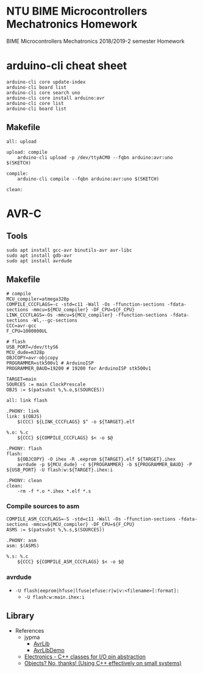 # NTU BIME Microcontrollers Mechatronics Homework
BIME Microcontrollers Mechatronics 2018/2019-2 semester Homework

# arduino-cli cheat sheet
```
arduino-cli core update-index
arduino-cli board list
arduino-cli core search uno
arduino-cli core install arduino:avr
arduino-cli core list
arduino-cli board list
```

## Makefile
```
all: upload

upload: compile
	arduino-cli upload -p /dev/ttyACM0 --fqbn arduino:avr:uno $(SKETCH)

compile:
	arduino-cli compile --fqbn arduino:avr:uno $(SKETCH)

clean:
```

# AVR-C
## Tools
```
sudo apt install gcc-avr binutils-avr avr-libc
sudo apt install gdb-avr
sudo apt install avrdude
```

## Makefile
```
# compile
MCU_compiler=atmega328p
COMPILE_CCCFLAGS=-c -std=c11 -Wall -Os -ffunction-sections -fdata-sections -mmcu=${MCU_compiler} -DF_CPU=${F_CPU}
LINK_CCCFLAGS=-Os -mmcu=${MCU_compiler} -ffunction-sections -fdata-sections -Wl,--gc-sections
CCC=avr-gcc
F_CPU=1000000UL

# flash
USB_PORT=/dev/ttyS6
MCU_dude=m328p
OBJCOPY=avr-objcopy
PROGRAMMER=stk500v1 # ArduinoISP
PROGRAMMER_BAUD=19200 # 19200 for ArduinoISP stk500v1

TARGET=main
SOURCES := main ClockPrescale
OBJS := $(patsubst %,%.o,$(SOURCES))

all: link flash

.PHONY: link
link: $(OBJS)
	$(CCC) ${LINK_CCCFLAGS} $^ -o ${TARGET}.elf

%.o: %.c
	${CCC} ${COMPILE_CCCFLAGS} $< -o $@

.PHONY: flash
flash:
	${OBJCOPY} -O ihex -R .eeprom ${TARGET}.elf ${TARGET}.ihex
	avrdude -p ${MCU_dude} -c ${PROGRAMMER} -b ${PROGRAMMER_BAUD} -P ${USB_PORT} -U flash:w:${TARGET}.ihex:i

.PHONY: clean
clean:
	-rm -f *.o *.ihex *.elf *.s
```

### Compile sources to asm
```
COMPILE_ASM_CCCFLAGS=-S -std=c11 -Wall -Os -ffunction-sections -fdata-sections -mmcu=${MCU_compiler} -DF_CPU=${F_CPU}
ASMS := $(patsubst %,%.s,$(SOURCES))

.PHONY: asm
asm: $(ASMS)

%.s: %.c
	${CCC} ${COMPILE_ASM_CCCFLAGS} $< -o $@
```

### avrdude
* `-U flash|eeprom|hfuse|lfuse|efuse:r|w|v:<filename>[:format]:`
    * `-U flash:w:main.ihex:i`

## Library
* References
    * jypma
        * [AvrLib](https://github.com/jypma/AvrLib)
        * [AvrLibDemo](https://github.com/jypma/AvrLibDemo)
    * [Electronics - C++ classes for I/O pin abstraction](https://electronics.stackexchange.com/questions/19057/c-classes-for-i-o-pin-abstraction)
    * [Objects? No, thanks! (Using C++ effectively on small systems)](https://www.embedded.com/objects-no-thanks-using-c-effectively-on-small-systems/)

